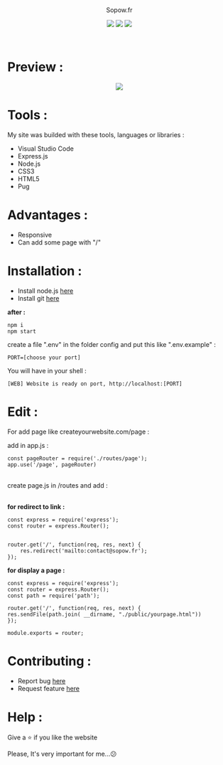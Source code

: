 <br />
<p align="center">
Sopow.fr
</p>

<p align="center">
<a href="https://developer.mozilla.org/fr/docs/Web/JavaScript"><img src="https://i.sopow.fr/backend-in-javascript.png"></a>
<a href="https://www.sopow.fr/"><img src="https://i.sopow.fr/powered-by-sopow.png"></a>
<a href="https://fr.wikipedia.org/wiki/Portfolio"><img src="https://i.sopow.fr/website-portfolio.png"></a>
</p>

<br />

# Preview : 
<p align="center"><img src="https://i.sopow.fr/sopowfr.png"></p>

# Tools :

My site was builded with these tools, languages ​​or libraries :
* Visual Studio Code
* Express.js
* Node.js
* CSS3
* HTML5
* Pug

# Advantages : 

* Responsive
* Can add some page with "/" 

# Installation :

* Install node.js <a href="https://nodejs.org/en/download/">here</a>
* Install git <a href="https://git-scm.com/downloads">here</a>

**after :**

```console
npm i 
npm start
```

create a file ".env" in the folder config and put this like ".env.example" :
```
PORT=[choose your port]
```

You will have in your shell :

```console
[WEB] Website is ready on port, http://localhost:[PORT]
```

# Edit : 

For add page like createyourwebsite.com/page :<br/>

add in app.js :

```JS
const pageRouter = require('./routes/page');
app.use('/page', pageRouter)
```

<br/>create page.js in /routes and add : <br/><br/>


**for redirect to link :**

```JS
const express = require('express');
const router = express.Router();


router.get('/', function(req, res, next) {
    res.redirect('mailto:contact@sopow.fr');
});
```

**for display a page :**

```JS
const express = require('express');
const router = express.Router();
const path = require('path');

router.get('/', function(req, res, next) {
res.sendFile(path.join( __dirname, "./public/yourpage.html"))
});

module.exports = router;
```

# Contributing :

* Report bug <a href="https://www.github.com/sopow/sopow.fr/issues">here</a>
* Request feature <a href="https://www.github.com/sopow/sopow.fr/issues">here</a>

# Help :

Give a ⭐ if you like the website

Please, It's very important for me...😕
